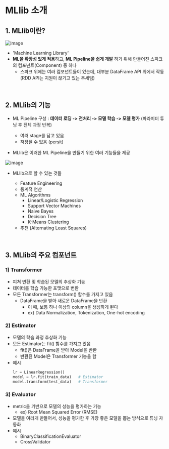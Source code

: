 # MLlib 소개

## 1. MLlib이란?

![image](https://github.com/SKR-DataScience/Realtime_Data_Processing/assets/55543156/aad6d88e-ef47-42f3-99e5-5a1f7714b2f1)

* 'Machine Learning Library'
* **ML을 확장성 있게 적용**하고, **ML Pipeline을 쉽게 개발** 하기 위해 만들어진 스파크의 컴포넌트(Component) 중 하나
  - 스파크 위에는 여러 컴포넌트들이 있는데, 대부분 DataFrame API 위에서 작동   
    (RDD API는 지원이 끊기고 있는 추세임)

<br/>

## 2. MLlib의 기능

* ML Pipeline 구성 : **데이터 로딩 -> 전처리 -> 모델 학습 -> 모델 평가** (파라미터 튜닝 후 전체 과정 반복)
  - 여러 stage를 담고 있음
  - 저장될 수 있음 (persit)

* MLlib은 이러한 ML Pipeline을 만들기 위한 여러 기능들을 제공

![image](https://github.com/SKR-DataScience/Realtime_Data_Processing/assets/55543156/cb6be371-d2ae-4a9d-8cd5-ca8af0aab5fa)

  
* MLlib으로 할 수 있는 것들

  - Feature Engineering
  - 통계적 연산
  - ML Algorithms
    - Linear/Logistic Regression
    - Support Vector Machines
    - Naive Bayes
    - Decision Tree
    - K-Means Clustering
  - 추천 (Alternating Least Squares)


<br/>

## 3. MLlib의 주요 컴포넌트

### 1) Transformer

  - 피쳐 변환 및 학습된 모델의 추상화 기능
  - 데이터를 학습 가능한 포맷으로 변환
  - 모든 Transformer는 transform() 함수를 가지고 있음
    - DataFrame을 받아 새로운 DataFrame을 반환
      - 이 때, 보통 하나 이상의 column을 생성하게 된다
      - ex) Data Normalization, Tokenization, One-hot encoding

### 2) Estimator

  - 모델의 학습 과정 추상화 기능
  - 모든 Estimator는 fit() 함수를 가지고 있음
    - fit()은 DataFrame을 받아 Model을 반환
    - 반환된 Model은 Transformer 기능을 함
  - 예시
    ```Python
    lr = LinearRegression()   
    model = lr.fit(train_data)   # Estimator 
    model.transform(test_data)   # Transformer 
    ```
    
### 3) Evaluator

  - metric을 기반으로 모델의 성능을 평가하는 기능
    - ex) Root Mean Squared Error (RMSE)
  - 모델을 여러개 만들어서, 성능을 평가한 후 가장 좋은 모델을 뽑는 방식으로 튜닝 자동화
  - 예시
    - BinaryClassificationEvaluator
    - CrossValidator
